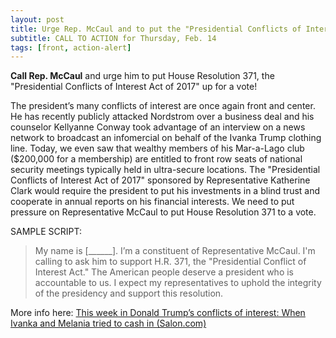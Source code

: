 ```yaml
---
layout: post
title: Urge Rep. McCaul and to put the "Presidential Conflicts of Interest Act of 2017" up for a vote.
subtitle: CALL TO ACTION for Thursday, Feb. 14
tags: [front, action-alert]
---
```


**Call Rep. McCaul** and urge him to put House Resolution 371, the
"Presidential Conflicts of Interest Act of 2017" up for a vote!

The president’s many conflicts of interest are once again front and
center. He has recently publicly attacked Nordstrom over a business
deal and his counselor Kellyanne Conway took advantage of an interview
on a news network to broadcast an infomercial on behalf of the Ivanka
Trump clothing line. Today, we even saw that wealthy members of his
Mar-a-Lago club ($200,000 for a membership) are entitled to front row
seats of national security meetings typically held in ultra-secure
locations. The "Presidential Conflicts of Interest Act of 2017"
sponsored by Representative Katherine Clark would require the president
to put his investments in a blind trust and cooperate in annual reports
on his financial interests. We need to put pressure on Representative
McCaul to put House Resolution 371 to a vote.

SAMPLE SCRIPT:

> My name is [______]. I’m a constituent of Representative McCaul.
> I'm calling to ask him to support H.R. 371, the "Presidential Conflict
> of Interest Act." The American people deserve a president who is
> accountable to us. I expect my representatives to uphold the integrity
> of the presidency and support this resolution.

More info here:
[This week in Donald Trump’s conflicts of interest: When Ivanka and Melania tried to cash in (Salon.com)](http://www.salon.com/2017/02/11/this-week-in-donald-trumps-conflicts-of-interest-when-ivanka-and-melania-tried-to-cash-in/)
